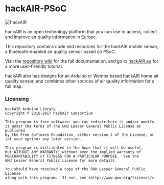 # hackAIR-PSoC

![hackAIR](http://www.hackair.eu/wp-content/uploads/2018/05/HackAir-200.png)

hackAIR is an open technology platform that you can use to access, collect and improve air quality information in Europe.

This repository contains code and resources for the hackAIR mobile sensor, a Bluetooth-enabled air quality sensor based on PSoC. 

Visit the [repository wiki](http://www.hackair.eu/docs/) for the full documentation, and go to [hackAIR.eu](http://www.hackair.eu/hackair-mobile/) for a more user-friendly tutorial.

hackAIR also has designs for an Arduino or Wemos based hackAIR home air quality sensor, and combines other sources of air quality information for a full map. 

### Licensing

```
hackAIR Arduino Library
Copyright © 2016-2017 hackAir Consortium

This program is free software: you can redistribute it and/or modify
it under the terms of the GNU Lesser General Public License as published
by the Free Software Foundation, either version 3 of the License, or
(at your option) any later version.

This program is distributed in the hope that it will be useful,
but WITHOUT ANY WARRANTY; without even the implied warranty of
MERCHANTABILITY or FITNESS FOR A PARTICULAR PURPOSE.  See the
GNU Lesser General Public License for more details.

You should have received a copy of the GNU Lesser General Public License
along with this program.  If not, see <http://www.gnu.org/licenses/>.
```
